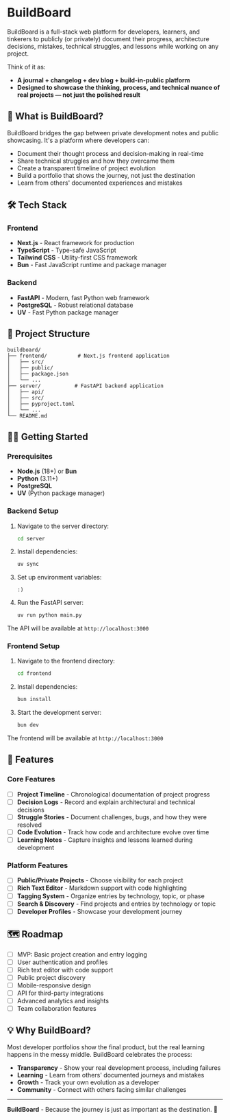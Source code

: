 # BuildBoard

BuildBoard is a full-stack web platform for developers, learners, and tinkerers to publicly (or privately) document their progress, architecture decisions, mistakes, technical struggles, and lessons while working on any project.

Think of it as:
- **A journal + changelog + dev blog + build-in-public platform**
- **Designed to showcase the thinking, process, and technical nuance of real projects — not just the polished result**

## 🚀 What is BuildBoard?

BuildBoard bridges the gap between private development notes and public showcasing. It's a platform where developers can:

- Document their thought process and decision-making in real-time
- Share technical struggles and how they overcame them
- Create a transparent timeline of project evolution
- Build a portfolio that shows the journey, not just the destination
- Learn from others' documented experiences and mistakes

## 🛠️ Tech Stack

### Frontend
- **Next.js** - React framework for production
- **TypeScript** - Type-safe JavaScript
- **Tailwind CSS** - Utility-first CSS framework
- **Bun** - Fast JavaScript runtime and package manager

### Backend
- **FastAPI** - Modern, fast Python web framework
- **PostgreSQL** - Robust relational database
- **UV** - Fast Python package manager

## 📁 Project Structure

```
buildboard/
├── frontend/          # Next.js frontend application
│   ├── src/
│   ├── public/
│   ├── package.json
│   └── ...
├── server/           # FastAPI backend application
│   ├── api/
│   ├── src/
│   ├── pyproject.toml
│   └── ...
└── README.md
```

## 🏃‍♂️ Getting Started

### Prerequisites

- **Node.js** (18+) or **Bun**
- **Python** (3.11+)
- **PostgreSQL**
- **UV** (Python package manager)

### Backend Setup

1. Navigate to the server directory:
   ```bash
   cd server
   ```

2. Install dependencies:
   ```bash
   uv sync
   ```

3. Set up environment variables:
   ```
   :)
   ```

4. Run the FastAPI server:
   ```bash
   uv run python main.py
   ```

The API will be available at `http://localhost:3000`

### Frontend Setup

1. Navigate to the frontend directory:
   ```bash
   cd frontend
   ```

2. Install dependencies:
   ```bash
   bun install
   ```

3. Start the development server:
   ```bash
   bun dev
   ```

The frontend will be available at `http://localhost:3000`

## 🌟 Features

### Core Features
- [ ] **Project Timeline** - Chronological documentation of project progress
- [ ] **Decision Logs** - Record and explain architectural and technical decisions
- [ ] **Struggle Stories** - Document challenges, bugs, and how they were resolved
- [ ] **Code Evolution** - Track how code and architecture evolve over time
- [ ] **Learning Notes** - Capture insights and lessons learned during development

### Platform Features
- [ ] **Public/Private Projects** - Choose visibility for each project
- [ ] **Rich Text Editor** - Markdown support with code highlighting
- [ ] **Tagging System** - Organize entries by technology, topic, or phase
- [ ] **Search & Discovery** - Find projects and entries by technology or topic
- [ ] **Developer Profiles** - Showcase your development journey

## 🗺️ Roadmap

- [ ] MVP: Basic project creation and entry logging
- [ ] User authentication and profiles
- [ ] Rich text editor with code support
- [ ] Public project discovery
- [ ] Mobile-responsive design
- [ ] API for third-party integrations
- [ ] Advanced analytics and insights
- [ ] Team collaboration features

## 💡 Why BuildBoard?

Most developer portfolios show the final product, but the real learning happens in the messy middle. BuildBoard celebrates the process:

- **Transparency** - Show your real development process, including failures
- **Learning** - Learn from others' documented journeys and mistakes
- **Growth** - Track your own evolution as a developer
- **Community** - Connect with others facing similar challenges

---

**BuildBoard** - Because the journey is just as important as the destination. 🚀
